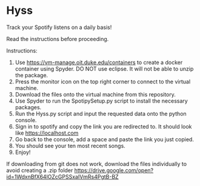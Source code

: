 # Hyss
Track your Spotify listens on a daily basis!

Read the instructions before proceeding.

Instructions:
1. Use https://vm-manage.oit.duke.edu/containers to create a docker container using Spyder. 
   DO NOT use eclipse. It will not be able to unzip the package. 
2. Press the monitor icon on the top right corner to connect to the virtual machine.
3. Download the files onto the virtual machine from this repository.
3. Use Spyder to run the SpotipySetup.py script to install the necessary packages.
4. Run the Hyss.py script and input the requested data onto the python console.
5. Sign in to spotify and copy the link you are redirected to. It should look like https://localhost.com
6. Go back to the console, add a space and paste the link you just copied.
7. You should see your ten most recent songs.
8. Enjoy!


If downloading from git does not work, download the files individually to avoid creating a .zip folder
https://drive.google.com/open?id=1WdxnBfX64lOZcGPSSxaIVmRs4PgtB-BZ

